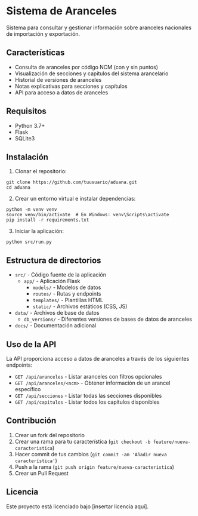 # Sistema de Aranceles

Sistema para consultar y gestionar información sobre aranceles nacionales de importación y exportación.

## Características

- Consulta de aranceles por código NCM (con y sin puntos)
- Visualización de secciones y capítulos del sistema arancelario
- Historial de versiones de aranceles
- Notas explicativas para secciones y capítulos
- API para acceso a datos de aranceles

## Requisitos

- Python 3.7+
- Flask
- SQLite3

## Instalación

1. Clonar el repositorio:
```
git clone https://github.com/tuusuario/aduana.git
cd aduana
```

2. Crear un entorno virtual e instalar dependencias:
```
python -m venv venv
source venv/bin/activate  # En Windows: venv\Scripts\activate
pip install -r requirements.txt
```

3. Iniciar la aplicación:
```
python src/run.py
```

## Estructura de directorios

- `src/` - Código fuente de la aplicación
  - `app/` - Aplicación Flask
    - `models/` - Modelos de datos
    - `routes/` - Rutas y endpoints
    - `templates/` - Plantillas HTML
    - `static/` - Archivos estáticos (CSS, JS)
- `data/` - Archivos de base de datos
  - `db_versions/` - Diferentes versiones de bases de datos de aranceles
- `docs/` - Documentación adicional

## Uso de la API

La API proporciona acceso a datos de aranceles a través de los siguientes endpoints:

- `GET /api/aranceles` - Listar aranceles con filtros opcionales
- `GET /api/aranceles/<ncm>` - Obtener información de un arancel específico
- `GET /api/secciones` - Listar todas las secciones disponibles
- `GET /api/capitulos` - Listar todos los capítulos disponibles

## Contribución

1. Crear un fork del repositorio
2. Crear una rama para tu característica (`git checkout -b feature/nueva-caracteristica`)
3. Hacer commit de tus cambios (`git commit -am 'Añadir nueva característica'`)
4. Push a la rama (`git push origin feature/nueva-caracteristica`)
5. Crear un Pull Request

## Licencia

Este proyecto está licenciado bajo [insertar licencia aquí]. 